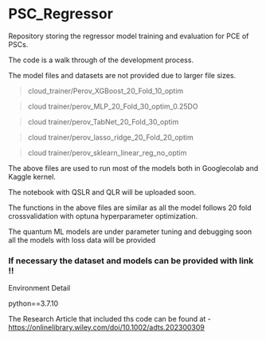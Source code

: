 # PSC_Regressor
Repository storing the regressor model training and evaluation for PCE of PSCs.

The code is a walk through of the development process.

The model files and datasets are not provided due to larger file sizes.


> cloud_trainer/Perov_XGBoost_20_Fold_10_optim

> cloud trainer/perov_MLP_20_Fold_30_optim_0.25DO

> cloud trainer/perov_TabNet_20_Fold_30_optim

> cloud trainer/perov_lasso_ridge_20_Fold_20_optim

> cloud trainer/perov_sklearn_linear_reg_no_optim

The above files are used to run most of the models both in Googlecolab and Kaggle kernel.

The notebook with QSLR and QLR will be uploaded soon.  

The functions in the above files are similar as all the model follows 20 fold crossvalidation with optuna hyperparameter optimization. 

The quantum ML models are under parameter tuning and debugging soon all the models with loss data will be provided 

### If necessary the dataset and models can be provided with link !!


Environment Detail

python==3.7.10


The Research Article that included ths code can be found at - <link>https://onlinelibrary.wiley.com/doi/10.1002/adts.202300309<link>
